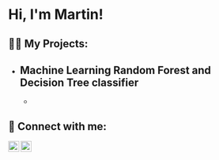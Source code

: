 <h1>Hi, I'm Martin! </h1>

<h2>👨‍💻 My Projects:</h2>

- <b>Machine Learning Random Forest and Decision Tree classifier</b>
  - 
  - 
<h2>🤳 Connect with me:</h2>
<a href="https://www.linkedin.com/in/martinstenehjem" target="_blank">
  <img align="left" alt="martin_stenehjem | LinkedIn" width="22px" src="https://cdn.jsdelivr.net/npm/simple-icons@v3/icons/linkedin.svg" />
</a>
<a href="https://www.instagram.com/martin_stenehjem/" target="_blank">
  <img align="left" alt="martinstenehjem | Instagram" width="22px" src="https://cdn.jsdelivr.net/npm/simple-icons@v3/icons/instagram.svg" />
</a>
